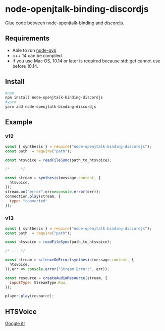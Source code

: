 # node-openjtalk-binding-discordjs
Glue code between node-openjtalk-binding and discordjs.

## Requirements
- Able to run [node-gyp](https://github.com/nodejs/node-gyp#installation)
- c++ 14 can be compiled. 
- If you use Mac OS, 10.14 or later is required because std::get cannot use before 10.14.

## Install
```sh
#npm
npm install node-openjtalk-binding-discordjs
#yarn
yarn add node-openjtalk-binding-discordjs
```

## Example
### v12
```js
const { synthesis } = require("node-openjtalk-binding-discordjs");
const path  = require("path");

const htsvoice = readFileSync(path_to_htsvoice);

/* ... */

const stream = synthesis(message.content, {
  htsvoice,
});
stream.on("error",err=>console.error(err));
connection.play(stream, {
  type: "converted"
});
```
### v13
```js
const { synthesis } = require("node-openjtalk-binding-discordjs");
const path  = require("path");

const htsvoice = readFileSync(path_to_htsvoice);

/* ... */

const stream = silenceOnError(synthesis(message.content, {
  htsvoice,
}),err => console.error("Stream Error:", err));

const resource = createAudioResource(stream, {
  inputType: StreamType.Raw,
});

player.play(resource);
```

## HTSVoice
[Google it!](https://www.google.com/search?q=htsvoice)